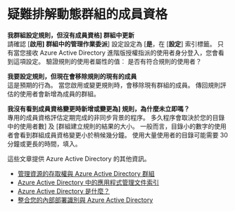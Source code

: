 
<properties
    pageTitle="疑難排解動態群組的成員資格 |Microsoft Azure"
    description="動態 Azure AD 中群組的成員資格的疑難排解秘訣。"
    services="active-directory"
    documentationCenter=""
    authors="curtand"
    manager="femila"
    editor=""
    />

<tags
    ms.service="active-directory"
    ms.workload="identity"
    ms.tgt_pltfrm="na"
    ms.devlang="na"
    ms.topic="article"
    ms.date="08/10/2016"
    ms.author="curtand"/>


# <a name="troubleshooting-dynamic-memberships-for-groups"></a>疑難排解動態群組的成員資格

**我群組設定規則，但沒有成員資格] 群組中更新**<br/>請確認 [**啟用] 群組中的管理作業委派**] 設定設定為 [**是**，在 [**設定**] 索引標籤。 只有當您接收 Azure Active Directory 進階版授權指派的使用者身分登入，您會看到這項設定。 驗證規則的使用者屬性的值︰ 是否有符合規則的使用者？

**我要設定規則，但現在會移除規則的現有的成員**<br/>這是預期的行為。 當您啟用或變更規則時，會移除現有群組的成員。 傳回規則評估的使用者會新增為成員的群組。     

**我沒有看到成員資格變更時新增或變更為] 規則，為什麼未立即嗎？**<br/>專用的成員資格評估定期完成的非同步背景的程序。 多久程序會取決於您的目錄中的使用者數] 及 [群組建立規則的結果的大小。 一般而言，目錄小的數字的使用者會看到群組成員資格變更小於稍候幾分鐘。 使用大量使用者的目錄可能需要 30 分鐘或更長的時間，填入。

這些文章提供 Azure Active Directory 的其他資訊。

* [管理資源的存取權與 Azure Active Directory 群組](active-directory-manage-groups.md)
* [Azure Active Directory 中的應用程式管理文件索引](active-directory-apps-index.md)
* [Azure Active Directory 是什麼？](active-directory-whatis.md)
* [整合您的內部部署識別與 Azure Active Directory](active-directory-aadconnect.md)
